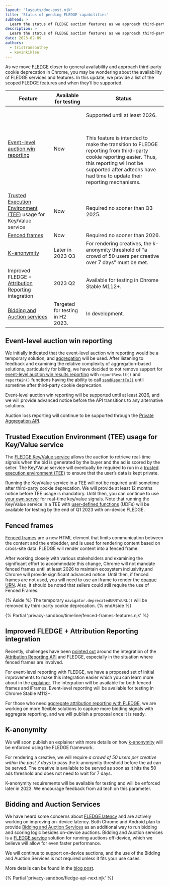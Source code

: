 ```yaml
---
layout: 'layouts/doc-post.njk'
title: 'Status of pending FLEDGE capabilities'
subhead: >
  Learn the status of FLEDGE auction features as we approach third-party cookie deprecation.
description: >
  Learn the status of FLEDGE auction features as we approach third-party cookie deprecation.
date: 2023-02-09
authors:
  - tristramsouthey
  - kevinkiklee
---
```


As we move [FLEDGE](/docs/privacy-sandbox/fledge/) closer to general availability and approach third-party cookie deprecation in Chrome, you may be wondering about the availability of FLEDGE services and features. In this update, we provide a list of the scoped FLEDGE features and when they’ll be supported. 

<table class="with-heading-tint with-borders width-full">
  <thead>
    <tr>
      <th>Feature</th>
      <th>Available for testing</th>
      <th>Status</th>
    </tr>
  </thead>
  <tr>
   <td><a href="https://github.com/WICG/turtledove/blob/main/FLEDGE.md#5-event-level-reporting-for-now">Event-level auction win reporting</a>
   </td>
   <td>Now
   </td>
   <td>
   <p>Supported until at least 2026.</p><br/>
   <p>This feature is intended to make the transition to FLEDGE reporting from third-party cookie reporting easier. Thus, this reporting will not be supported after adtechs have had time to update their reporting mechanisms.
   </p>
   </td>
  </tr>
  <tr>
   <td><a href="https://github.com/privacysandbox/fledge-docs/blob/main/trusted_services_overview.md#trusted-execution-environment">Trusted Execution Environment (TEE)</a> usage for Key/Value service
   </td>
   <td>Now
   </td>
   <td>Required no sooner than Q3 2025.
   </td>
  </tr>
  <tr>
   <td><a href="/docs/privacy-sandbox/fenced-frame/">Fenced frames</a>
   </td>
   <td>Now
   </td>
   <td>Required no sooner than 2026.
   </td>
  </tr>
  <tr>
   <td><a href="https://github.com/WICG/turtledove/blob/main/FLEDGE_k_anonymity_server.md">K-anonymity</a>
   </td>
   <td>Later in 2023 Q3
   </td>
   <td>For rendering creatives, the k-anonymity threshold of “a crowd of 50 users per creative over 7 days” must be met. 
   </td>
  </tr>
  <tr>
   <td>Improved FLEDGE + <a href="/docs/privacy-sandbox/attribution-reporting/">Attribution Reporting</a> integration
   </td>
   <td>2023 Q2
   </td>
   <td>Available for testing in Chrome Stable M112+.
   </td>
  </tr>
  <tr>
   <td><a href="/blog/fledge-service-overview/#bidding-auction-service">Bidding and Auction services</a>
   </td>
   <td>Targeted for testing in H2 2023.
   </td>
   <td>In development. 
   </td>
  </tr>
</table>

## Event-level auction win reporting

We initially indicated that the event-level auction win reporting would be a temporary solution, and [aggregation](/docs/privacy-sandbox/private-aggregation/) will be used. After listening to feedback and examining the relative complexity of aggregation-based solutions, particularly for billing, we have decided to not remove support for [event-level auction win results reporting](https://github.com/WICG/turtledove/blob/main/FLEDGE.md#5-event-level-reporting-for-now) with `reportResult()` and `reportWin()` functions having the ability to call [`sendReportTo()`](https://github.com/WICG/turtledove/blob/main/Proposed_First_FLEDGE_OT_Details.md#reporting) until sometime after third-party cookie deprecation. 

Event-level auction win reporting will be supported until at least 2026, and we will provide advanced notice before the API transitions to any alternative solutions. 

Auction loss reporting will continue to be supported through the [Private Aggregation API](https://github.com/WICG/turtledove/blob/main/FLEDGE_extended_PA_reporting.md).

## Trusted Execution Environment (TEE) usage for Key/Value service

The [FLEDGE Key/Value service](/blog/open-sourcing-fledge-key-value-service/) allows the auction to retrieve real-time signals when the bid is generated by the buyer and the ad is scored by the seller. The Key/Value service will eventually be required to run in a [trusted execution environment (TEE)](https://github.com/privacysandbox/fledge-docs/blob/main/trusted_services_overview.md#trusted-execution-environment) to ensure that the user’s data is kept private.

Running the Key/Value service in a TEE will not be required until sometime after third-party cookie deprecation. We will provide at least 12 months notice before TEE usage is mandatory. Until then, you can continue to use [your own server](https://github.com/WICG/turtledove/blob/main/FLEDGE.md#3-buyers-provide-ads-and-bidding-functions-byos-for-now) for real-time key/value signals. Note that running the Key/Value service in a TEE with [user-defined functions](https://github.com/privacysandbox/fledge-docs/blob/main/key_value_service_trust_model.md#support-for-user-defined-functions-udfs) (UDFs) will be available for testing by the end of Q1 2023 with on-device FLEDGE. 

## Fenced frames

[Fenced frames](/docs/privacy-sandbox/fenced-frame/) are a new HTML element that limits communication between the content and the embedder, and is used for rendering content based on cross-site data. FLEDGE will render content into a fenced frame.

After working closely with various stakeholders and examining the significant effort to accommodate this change, Chrome will not mandate fenced frames until at least 2026 to maintain ecosystem inclusivity,and Chrome will provide significant advanced notice. Until then, if fenced frames are not used, you will need to use an iframe to render the [opaque URN](https://github.com/WICG/fenced-frame/blob/master/explainer/opaque_src.md). Also, it should be noted that sellers could still require the use of Fenced Frames.

{% Aside %}
The temporary `navigator.deprecatedURNToURL()` will be removed by third-party cookie deprecation.
{% endAside %}

{% Partial 'privacy-sandbox/timeline/fenced-frames-features.njk' %}

## Improved FLEDGE + Attribution Reporting integration

Recently, challenges have been [pointed out](https://github.com/WICG/turtledove/issues/281) around the integration of the [Attribution Reporting API](/docs/privacy-sandbox/attribution-reporting/) and FLEDGE, especially in the situation where fenced frames are involved. 

For event-level reporting with FLEDGE, we have a proposed set of initial improvements to make this integration easier which you can learn more about in the [explainer](https://github.com/WICG/turtledove/blob/main/Fenced_Frames_Ads_Reporting.md#support-for-attribution-reporting). The integration will be available for both fenced frames and iFrames. Event-level reporting will be available for testing in Chrome Stable M112+.

For those who need [aggregate attribution reporting with FLEDGE](https://github.com/WICG/turtledove/issues/289), we are working on more flexible solutions to capture more bidding signals with aggregate reporting, and we will publish a proposal once it is ready. 

## K-anonymity

We will soon publish an explainer with more details on how [k-anonymity](https://github.com/WICG/turtledove/blob/main/FLEDGE_k_anonymity_server.md) will be enforced using the FLEDGE framework.

For rendering a creative, we will require _a crowd of 50 users per creative within the past 7 days_ to pass the k-anonymity threshold before the ad can be served. The creative is available to be served as soon as it hits the 50 ads threshold and does not need to wait for 7 days. 

K-anonymity requirements will be available for testing and will be enforced later in 2023. We encourage feedback from ad tech on this parameter.

## Bidding and Auction Services

We have heard some concerns about [FLEDGE latency](https://github.com/WICG/turtledove/issues/385) and are actively working on improving on-device latency. Both Chrome and Android plan to provide [Bidding and Auction Services](https://github.com/privacysandbox/fledge-docs/blob/main/bidding_auction_services_api.md) as an additional way to run bidding and scoring logic besides on-device auctions. Bidding and Auction services is a [FLEDGE service](/blog/fledge-service-overview/) solution for running auctions off-device, which we believe will allow for even faster performance.

We will continue to support on-device auctions, and the use of the Bidding and Auction Services is not required unless it fits your use cases.

More details can be found in the [blog post](/blog/bidding-and-auction-services-availability/).

{% Partial 'privacy-sandbox/fledge-api-next.njk' %}
